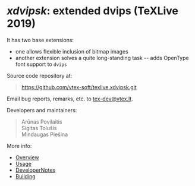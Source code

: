# *xdvipsk*: extended dvips (TeXLive 2019)

It has two base extensions:

 * one allows flexible inclusion of bitmap images
 * another extension solves a quite long-standing task -- adds OpenType font support
to `dvips` 

Source code repository at:

> <https://github.com/vtex-soft/texlive.xdvipsk.git>

Email bug reports, remarks, etc. to <tex-dev@vtex.lt>.

Developers and maintainers:

> Arūnas Povilaitis  
> Sigitas Tolušis  
> Mindaugas Piešina  

More info:

- [Overview](README.overview.md)
- [Usage](README.usage.md)
- [DeveloperNotes](README.developing.md)
- [Building](README.building.md)


